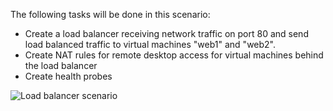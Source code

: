 The following tasks will be done in this scenario:

- Create a load balancer receiving network traffic on port 80 and send load balanced traffic to virtual machines "web1" and "web2".
- Create NAT rules for remote desktop access for virtual machines behind the load balancer
- Create health probes

![Load balancer scenario](./media/load-balancer-get-started-internet-scenario-include/scenario-classic.png)




